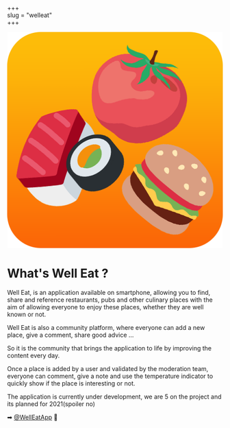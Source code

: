 +++  
slug = "welleat"	
+++

<img src="/images/welleat.png" alt="logo2" id="logo2"> 
 
# What's Well Eat ?

Well Eat, is an application available on smartphone, allowing you to find, share and reference restaurants, pubs and other culinary places with the aim of allowing everyone to enjoy these places, whether they are well known or not.

Well Eat is also a community platform, where everyone can add a new place, give a comment, share good advice ...

So it is the community that brings the application to life by improving the content every day.

Once a place is added by a user and validated by the moderation team, everyone can comment, give a note and use the temperature indicator to quickly show if the place is interesting or not.

The application is currently under development, we are 5 on the project and its planned for 2021(spoiler no)

➡ [@WellEatApp](https://twitter.com/WellEatApp "Twitter Well Eat") 🍺
